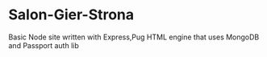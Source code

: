 # Salon-Gier-Strona
 Basic Node site written with Express,Pug HTML engine that uses MongoDB and Passport auth lib
